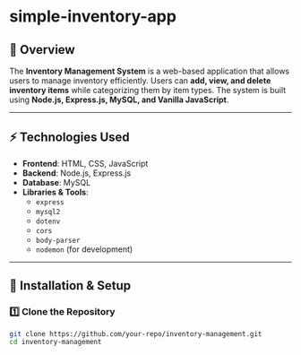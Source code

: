 # simple-inventory-app


## 📌 Overview
The **Inventory Management System** is a web-based application that allows users to manage inventory efficiently. Users can **add, view, and delete inventory items** while categorizing them by item types. The system is built using **Node.js, Express.js, MySQL, and Vanilla JavaScript**.

---

## ⚡ Technologies Used
- **Frontend**: HTML, CSS, JavaScript
- **Backend**: Node.js, Express.js
- **Database**: MySQL
- **Libraries & Tools**:
  - `express`
  - `mysql2`
  - `dotenv`
  - `cors`
  - `body-parser`
  - `nodemon` (for development)

---

## 🚀 Installation & Setup

### 1️⃣ Clone the Repository
```sh
git clone https://github.com/your-repo/inventory-management.git
cd inventory-management
